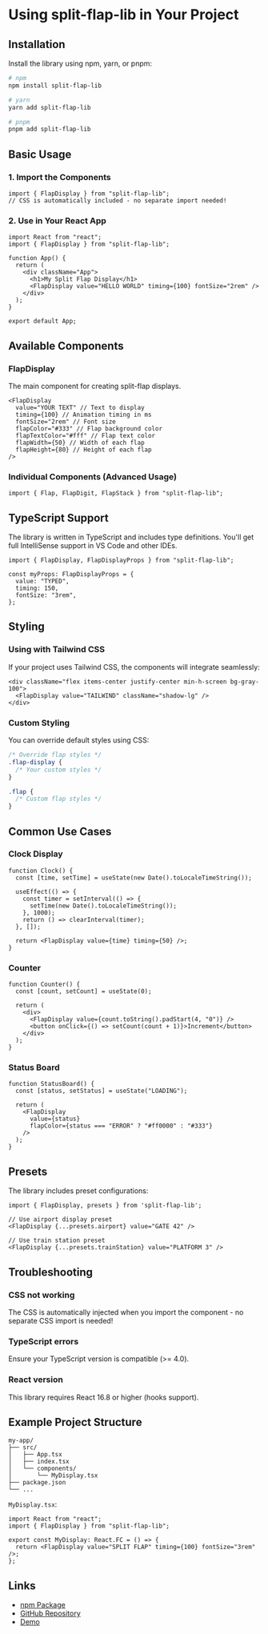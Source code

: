 # Using split-flap-lib in Your Project

## Installation

Install the library using npm, yarn, or pnpm:

```bash
# npm
npm install split-flap-lib

# yarn
yarn add split-flap-lib

# pnpm
pnpm add split-flap-lib
```

## Basic Usage

### 1. Import the Components

```tsx
import { FlapDisplay } from "split-flap-lib";
// CSS is automatically included - no separate import needed!
```

### 2. Use in Your React App

```tsx
import React from "react";
import { FlapDisplay } from "split-flap-lib";

function App() {
  return (
    <div className="App">
      <h1>My Split Flap Display</h1>
      <FlapDisplay value="HELLO WORLD" timing={100} fontSize="2rem" />
    </div>
  );
}

export default App;
```

## Available Components

### FlapDisplay

The main component for creating split-flap displays.

```tsx
<FlapDisplay
  value="YOUR TEXT" // Text to display
  timing={100} // Animation timing in ms
  fontSize="2rem" // Font size
  flapColor="#333" // Flap background color
  flapTextColor="#fff" // Flap text color
  flapWidth={50} // Width of each flap
  flapHeight={80} // Height of each flap
/>
```

### Individual Components (Advanced Usage)

```tsx
import { Flap, FlapDigit, FlapStack } from "split-flap-lib";
```

## TypeScript Support

The library is written in TypeScript and includes type definitions. You'll get full IntelliSense support in VS Code and other IDEs.

```tsx
import { FlapDisplay, FlapDisplayProps } from "split-flap-lib";

const myProps: FlapDisplayProps = {
  value: "TYPED",
  timing: 150,
  fontSize: "3rem",
};
```

## Styling

### Using with Tailwind CSS

If your project uses Tailwind CSS, the components will integrate seamlessly:

```tsx
<div className="flex items-center justify-center min-h-screen bg-gray-100">
  <FlapDisplay value="TAILWIND" className="shadow-lg" />
</div>
```

### Custom Styling

You can override default styles using CSS:

```css
/* Override flap styles */
.flap-display {
  /* Your custom styles */
}

.flap {
  /* Custom flap styles */
}
```

## Common Use Cases

### Clock Display

```tsx
function Clock() {
  const [time, setTime] = useState(new Date().toLocaleTimeString());

  useEffect(() => {
    const timer = setInterval(() => {
      setTime(new Date().toLocaleTimeString());
    }, 1000);
    return () => clearInterval(timer);
  }, []);

  return <FlapDisplay value={time} timing={50} />;
}
```

### Counter

```tsx
function Counter() {
  const [count, setCount] = useState(0);

  return (
    <div>
      <FlapDisplay value={count.toString().padStart(4, "0")} />
      <button onClick={() => setCount(count + 1)}>Increment</button>
    </div>
  );
}
```

### Status Board

```tsx
function StatusBoard() {
  const [status, setStatus] = useState("LOADING");

  return (
    <FlapDisplay
      value={status}
      flapColor={status === "ERROR" ? "#ff0000" : "#333"}
    />
  );
}
```

## Presets

The library includes preset configurations:

```tsx
import { FlapDisplay, presets } from 'split-flap-lib';

// Use airport display preset
<FlapDisplay {...presets.airport} value="GATE 42" />

// Use train station preset
<FlapDisplay {...presets.trainStation} value="PLATFORM 3" />
```

## Troubleshooting

### CSS not working

The CSS is automatically injected when you import the component - no separate CSS import is needed!

### TypeScript errors

Ensure your TypeScript version is compatible (>= 4.0).

### React version

This library requires React 16.8 or higher (hooks support).

## Example Project Structure

```
my-app/
├── src/
│   ├── App.tsx
│   ├── index.tsx
│   └── components/
│       └── MyDisplay.tsx
├── package.json
└── ...
```

`MyDisplay.tsx`:

```tsx
import React from "react";
import { FlapDisplay } from "split-flap-lib";

export const MyDisplay: React.FC = () => {
  return <FlapDisplay value="SPLIT FLAP" timing={100} fontSize="3rem" />;
};
```

## Links

- [npm Package](https://www.npmjs.com/package/split-flap-lib)
- [GitHub Repository](https://github.com/gilles-yvetot/react-split-flap-effect)
- [Demo](https://github.com/gilles-yvetot/react-split-flap-effect#demo)
